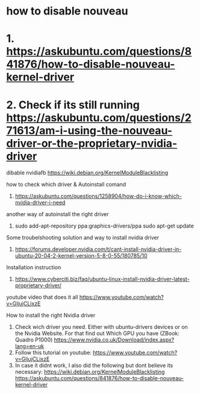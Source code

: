 # how to disable nouveau
# 1. https://askubuntu.com/questions/841876/how-to-disable-nouveau-kernel-driver
# 2. Check if its still running https://askubuntu.com/questions/271613/am-i-using-the-nouveau-driver-or-the-proprietary-nvidia-driver

dibable nvidiafb
https://wiki.debian.org/KernelModuleBlacklisting

how to check which driver & Autoinstall comand 
1. https://askubuntu.com/questions/1258904/how-do-i-know-which-nvidia-driver-i-need

another way of autoinstall the right driver 
1. sudo add-apt-repository ppa:graphics-drivers/ppa sudo apt-get update

Some troubelshooting solution and way to install nvidia driver 
1. https://forums.developer.nvidia.com/t/cant-install-nvidia-driver-in-ubuntu-20-04-2-kernel-version-5-8-0-55/180785/10


Installation instruction
1. https://www.cyberciti.biz/faq/ubuntu-linux-install-nvidia-driver-latest-proprietary-driver/


youtube video that does it all
https://www.youtube.com/watch?v=GljujCLixzE


How to install the right Nvidia driver
1. Check wich driver you need. Either with ubuntu-drivers devices or on the Nvidia Website. For that find out Which GPU you have (ZBook: Quadro P1000) https://www.nvidia.co.uk/Download/index.aspx?lang=en-uk
2. Follow this tutorial on youtube: https://www.youtube.com/watch?v=GljujCLixzE
3. In case it didnt work, I also did the following but dont believe its necessary:
   https://wiki.debian.org/KernelModuleBlacklisting
   https://askubuntu.com/questions/841876/how-to-disable-nouveau-kernel-driver



